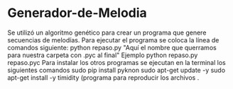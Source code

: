 # Generador-de-Melodia

Se utilizó un algoritmo genético para crear un programa que genere secuencias de melodías. Para ejecutar el programa se coloca la línea de comandos siguiente: python repaso.py "Aquí el nombre que querramos para nuestra carpeta con .pyc al final" Ejemplo python repaso.py repaso.pyc Para instalar los otros programas se ejecutan en la terminal los siguientes comandos sudo pip install pyknon sudo apt-get update -y sudo apt-get install -y timidity (programa para reproducir los archivos .
